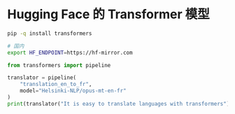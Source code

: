 # Hugging Face 的 Transformer 模型

```sh
pip -q install transformers

# 国内
export HF_ENDPOINT=https://hf-mirror.com
```

```python
from transformers import pipeline

translator = pipeline(
    "translation_en_to_fr", 
    model="Helsinki-NLP/opus-mt-en-fr"
)
print(translator("It is easy to translate languages with transformers"))
```

